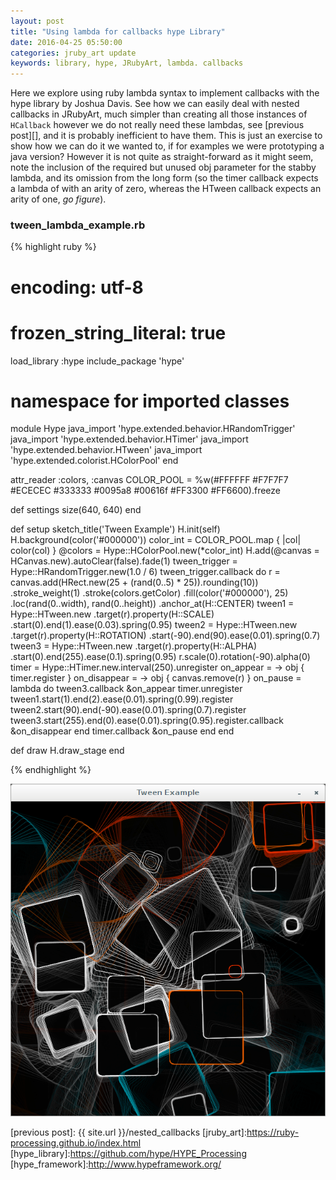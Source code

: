 ```yaml
---
layout: post
title: "Using lambda for callbacks hype Library"
date: 2016-04-25 05:50:00
categories: jruby_art update
keywords: library, hype, JRubyArt, lambda. callbacks
---
```


Here we explore using ruby lambda syntax to implement callbacks with the hype library by Joshua Davis.  See how we can easily deal with nested callbacks in JRubyArt, much simpler than creating all those instances of `HCallback` however we do not really need these lambdas, see [previous post][], and it is probably inefficient to have them. This is just an exercise to show how we can do it we wanted to, if for examples we were prototyping a java version?
However it is not quite as straight-forward as it might seem, note the inclusion of the required but unused obj parameter for the stabby lambda, and its omission from the long form (so the timer callback expects a lambda of with an arity of zero, whereas the HTween callback expects an arity of one, _go figure_).

### tween_lambda_example.rb ###

{% highlight ruby %}
# encoding: utf-8
# frozen_string_literal: true
load_library :hype
include_package 'hype'
# namespace for imported classes
module Hype
  java_import 'hype.extended.behavior.HRandomTrigger'
  java_import 'hype.extended.behavior.HTimer'
  java_import 'hype.extended.behavior.HTween'
  java_import 'hype.extended.colorist.HColorPool'
end

attr_reader :colors, :canvas
COLOR_POOL = %w(#FFFFFF #F7F7F7 #ECECEC #333333 #0095a8 #00616f #FF3300 #FF6600).freeze

def settings
  size(640, 640)
end

def setup
  sketch_title('Tween Example')
  H.init(self)
  H.background(color('#000000'))
  color_int = COLOR_POOL.map { |col| color(col) }
  @colors = Hype::HColorPool.new(*color_int)
  H.add(@canvas = HCanvas.new).autoClear(false).fade(1)
  tween_trigger = Hype::HRandomTrigger.new(1.0 / 6)
  tween_trigger.callback do
    r = canvas.add(HRect.new(25 + (rand(0..5) * 25)).rounding(10))
              .stroke_weight(1)
              .stroke(colors.getColor)
              .fill(color('#000000'), 25)
              .loc(rand(0..width), rand(0..height))
              .anchor_at(H::CENTER)
    tween1 = Hype::HTween.new
                         .target(r).property(H::SCALE)
                         .start(0).end(1).ease(0.03).spring(0.95)
    tween2 = Hype::HTween.new
                         .target(r).property(H::ROTATION)
                         .start(-90).end(90).ease(0.01).spring(0.7)
    tween3 = Hype::HTween.new
                         .target(r).property(H::ALPHA)
                         .start(0).end(255).ease(0.1).spring(0.95)
    r.scale(0).rotation(-90).alpha(0)
    timer = Hype::HTimer.new.interval(250).unregister
    on_appear = -> obj { timer.register }
    on_disappear = -> obj { canvas.remove(r) }
    on_pause = lambda do
      tween3.callback &on_appear
      timer.unregister
      tween1.start(1).end(2).ease(0.01).spring(0.99).register
      tween2.start(90).end(-90).ease(0.01).spring(0.7).register
      tween3.start(255).end(0).ease(0.01).spring(0.95).register.callback &on_disappear
    end
    timer.callback &on_pause
  end
end

def draw
  H.draw_stage
end

{% endhighlight %}


<img src="/assets/hype_tween.png" />

[previous post]: {{ site.url }}/nested_callbacks
[jruby_art]:https://ruby-processing.github.io/index.html
[hype_library]:https://github.com/hype/HYPE_Processing
[hype_framework]:http://www.hypeframework.org/
